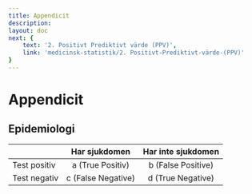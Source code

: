 ```yaml
---
title: Appendicit
description: 
layout: doc
next: {
    text: '2. Positivt Prediktivt värde (PPV)',
    link: 'medicinsk-statistik/2. Positivt-Prediktivt-värde-(PPV)'
}
---
```



<style>
gr { color: #30a46c }
re { color: #C70039 }
ye { color: #D6AB1E }
bl { color: #0CDFF2 }
</style>


# Appendicit

## Epidemiologi

|               | Har sjukdomen             | Har inte sjukdomen        |
| ------------- | :-----------:             | :--------------------:    |
| Test positiv  | a (True Positiv)          | b (False Positive)        |
| Test negativ  | c (False Negative)        | d (True Negative)         |